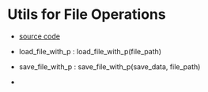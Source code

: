 # Utils for File Operations

- [source code](../utils/file_op.py)

- load_file_with_p : load_file_with_p(file_path) 
- save_file_with_p : save_file_with_p(save_data, file_path)
- 